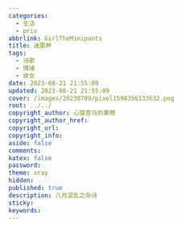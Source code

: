 ```yaml
---
categories:
  - 生活
  - priv
abbrlink: GirlTheMinipants
title: 迷匿畔
tags:
  - 诗歌
  - 情绪
  - 彼女
date: 2023-08-21 21:55:09
updated: 2023-08-21 21:55:09
cover: /images/20230709/pixel1598356133632.png
root: ../../
copyright_author: 心猿意马的秉蕳
copyright_author_href: 
copyright_url: 
copyright_info: 
aside: false
comments: 
katex: false
password: 
theme: xray
hidden: 
published: true
description: 八月混乱之杂诗
sticky: 
keywords:
---
```

